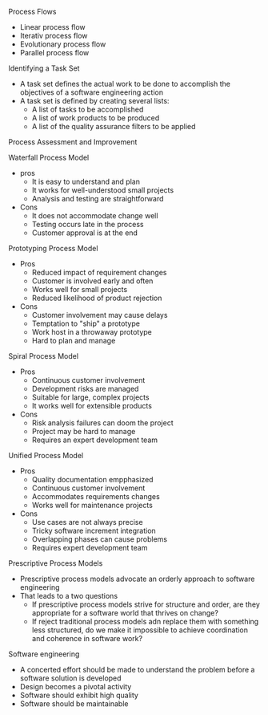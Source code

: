 Process Flows
- Linear process flow 
- Iterativ process flow 
- Evolutionary process flow 
- Parallel process flow 

Identifying a Task Set 
- A task set defines the actual work to be done to accomplish the objectives of a software engineering action 
- A task set is defined by creating several lists:
	- A list of tasks to be accomplished 
	- A list of work products to be produced 
	- A list of the quality assurance filters to be applied 

Process Assessment and Improvement 

Waterfall Process Model 
- pros 
	- It is easy to understand and plan 
	- It works for well-understood small projects 
	- Analysis and testing are straightforward 
- Cons 
	- It does not accommodate change well 
	- Testing occurs late in the process
	- Customer approval is at the end 

Prototyping Process Model 
- Pros 
	- Reduced impact of requirement changes
	- Customer is involved early and often 
	- Works well for small projects 
	- Reduced likelihood of product rejection 
- Cons 
	- Customer involvement may cause delays 
	- Temptation to "ship" a prototype 
	- Work host in a throwaway prototype 
	- Hard to plan and manage 

Spiral Process Model 
- Pros 
	- Continuous customer involvement 
	- Development risks are managed 
	- Suitable for large, complex projects 
	- It works well for extensible products 
- Cons 
	- Risk analysis failures can doom the project 
	- Project may be hard to manage 
	- Requires an expert development team 

Unified Process Model 
- Pros 
	- Quality documentation empphasized 
	- Continuous customer involvement 
	- Accommodates requirements changes 
	- Works well for maintenance projects 
- Cons 
	- Use cases are not always precise 
	- Tricky software increment integration 
	- Overlapping phases can cause problems 
	- Requires expert development team 

Prescriptive Process Models
- Prescriptive process models advocate an orderly approach to software engineering 
- That leads to a two questions 
	- If prescriptive process models strive for structure and order, are they appropriate for a software world that thrives on change?
	- If reject traditional process models adn replace them with something less structured, do we make it impossible to achieve coordination and coherence in software work?

Software engineering 
- A concerted effort should be made to understand the problem before a software solution is developed 
- Design becomes a pivotal activity 
- Software should exhibit high quality 
- Software should be maintainable 
